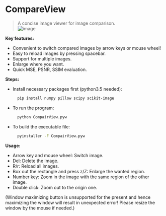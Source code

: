 # CompareView

> A concise image viewer for image comparison.   
![image](https://github.com/yan88663319/CompareView/blob/master/icon/intGif.gif)

**Key features:**

* Convenient to switch compared images by arrow keys or mouse wheel!
* Easy to reload images by pressing spacebar.
* Support for multiple images.
* Enlarge where you want.
* Quick MSE, PSNR, SSIM evaluation.

**Steps:**  

* Install necessary packages first (python3.5 needed):  
  ```bash
	pip install numpy pillow scipy scikit-image
	```

* To run the program:
  ```bash
	python CompairView.pyw
	```

* To build the executable file:
  ```bash
	pyinstaller -F CompairView.pyw
	```

**Usage:**
* Arrow key and mouse wheel: Switch image.
* Del: Delete the image.
* R/r: Reload all images.
* Box out the rectangle and press z/Z: Enlarge the wanted region.
* Number key: Zoom in the image with the same region of the other image.
* Double click: Zoom out to the origin one.  


(Window maximizing button is unsupported for the present and hence maximizing the window will result in unexpected error! Please resize the window by the mouse if needed.)
